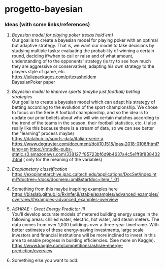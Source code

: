 # progetto-bayesian

### Ideas (with some links/references)

1. *Bayesian model for playing poker (texas hold'em)*    
Our goal is to create a bayesian model for playing poker with an optimal but adaptive strategy. That is, we want our model to take decisions by studying multiple tasks: evaluating the probability of winning a certain round, deciding if/when to call or raise and of what amount, understanding of to the opponents' strategy (ie try to see how much they are aggressive or conservative), adapting his own strategy to the players style of game, etc.    
https://juliapackages.com/p/texasholdem   
BayesianPoker paper

2. *Bayesian model to improve sports (maybe just football) betting strategies*   
Our goal is to create a bayesian model which can adapt his strategy of betting according to the evolution of the sport championship. We chose to focus on the Serie A football championship, and so the idea is to update our prior beliefs about who will win certain matches according to the trend of the teams in the season, their football statistics, etc. (I also really like this because there is a stream of data, so we can see better the "learning" process maybe)      
https://datahub.io/sports-data/italian-serie-a    
https://www.degruyter.com/document/doi/10.1515/jqas-2018-0106/html?lang=en
https://rstudio-pubs-static.s3.amazonaws.com/338127_f85723bf6d9b4637a4c5e1ff8f838432.html ( only for the meaning of the variables)


4. *Exoplanetary classification*   
https://exoplanetarchive.ipac.caltech.edu/applications/DocSet/index.html?doctree=/docs/docmenu.xml&startdoc=item_1_01

5. Something from this maybe inspiring examples here    
https://biaslab.github.io/RxInfer.jl/stable/examples/advanced_examples/overview/#examples-advanced_examples-overview

6. *ASHRAE - Great Energy Predictor III*      
You’ll develop accurate models of metered building energy usage in the following areas: chilled water, electric, hot water, and steam meters. The data comes from over 1,000 buildings over a three-year timeframe. With better estimates of these energy-saving investments, large scale investors and financial institutions will be more inclined to invest in this area to enable progress in building efficiencies. (See more on Kaggle).  
https://www.kaggle.com/competitions/ashrae-energy-prediction/overview

7. Something else you want to add:
